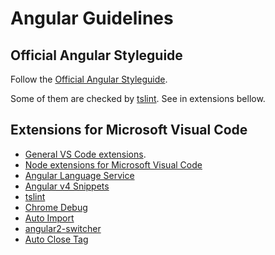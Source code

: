 # Angular Guidelines

## Official Angular Styleguide

Follow the [Official Angular Styleguide](https://angular.io/styleguide).

Some of them are checked by [tslint](https://github.com/palantir/tslint).
See in extensions bellow.

## Extensions for Microsoft Visual Code

* [General VS Code extensions](vs-code.md).
* [Node extensions for Microsoft Visual Code](nodejs.md)
* [Angular Language Service](https://marketplace.visualstudio.com/items?itemName=Angular.ng-template)
* [Angular v4 Snippets](https://marketplace.visualstudio.com/items?itemName=johnpapa.Angular2)
* [tslint](https://marketplace.visualstudio.com/items?itemName=eg2.tslint)
* [Chrome Debug](https://marketplace.visualstudio.com/items?itemName=msjsdiag.debugger-for-chrome)
* [Auto Import](https://marketplace.visualstudio.com/items?itemName=steoates.autoimport)
* [angular2-switcher](https://marketplace.visualstudio.com/items?itemName=infinity1207.angular2-switcher)
* [Auto Close Tag](https://marketplace.visualstudio.com/items?itemName=formulahendry.auto-close-tag)
